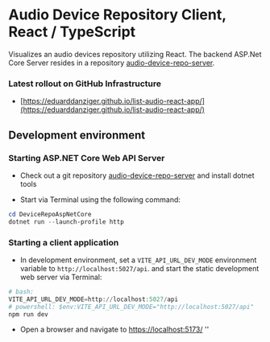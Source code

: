 # Audio Device Repository Client, React / TypeScript 

Visualizes an audio devices repository utilizing React. The backend ASP.Net Core Server resides in a repository [audio-device-repo-server](https://github.com/eduarddanziger/audio-device-repo-server/).

### Latest rollout on GitHub Infrastructure
- [https://eduarddanziger.github.io/list-audio-react-app/](https://eduarddanziger.github.io/list-audio-react-app/)

## Development environment

### Starting ASP.NET Core Web API Server

- Check out a git repository [audio-device-repo-server](https://github.com/eduarddanziger/audio-device-repo-server/) and install dotnet tools

- Start via Terminal using the following command:

```powershell or bash
cd DeviceRepoAspNetCore
dotnet run --launch-profile http
```

### Starting a client application
- In development environment, set a `VITE_API_URL_DEV_MODE` environment variable to `http://localhost:5027/api`.
   and start the static development web server via Terminal:

```powershell or bash
# bash:
VITE_API_URL_DEV_MODE=http://localhost:5027/api
# powershell: $env:VITE_API_URL_DEV_MODE="http://localhost:5027/api"
npm run dev
```

- Open a browser and navigate to [https://localhost:5173/](https://localhost:5173/)
''

